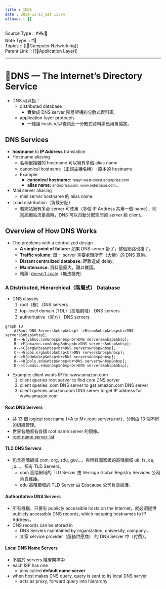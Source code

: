 ```yaml
---
title : 📶DNS
date : 2021-11-13_Sat 11:04
aliases : []
---
```

Source Type :: #📥/📄 <br>
Note Type :: #📝 <br>
Topics :: [[📶Computer Networking]]<br>
Parent Link :: [[📶Application Layer]]<br>

---
# 📶DNS — The Internet’s Directory Service
+ DNS 可以指：
	+ distributed database
		+ 實做成 DNS server 階層架構的分散式資料庫。
	+ application-layer protocols
		+ 一種讓 hosts 可以查詢此一分散式資料庫應用層協定。

## DNS Services
+ **hostname** to **IP Address** translation
+ Hostname aliasing
	+ 名稱很複雜的 hostname 可以擁有多個 alias name
	+ canonical hostname（正規主機名稱）: 原本的 hostname
	+ Example: 
		+ **canonical hostname:** <small>relay1.west-coast.enterprise.com</small>
		+ **alias name:** <small>enterprise\.com, www\.enterprise\.com...</small>
+ Mail server aliasing
	+ mail server hostname 的 alias name
+ Load distribution（負載分配）
	+ 若網站擁有多台 server 可使用（多個 IP Address 共用一個 name），則當該網站流量高時，DNS 可以自動分配空閒的 server 給 client。

## Overview of How DNS Works
+ The problems with a centralized design
	+ **A single point of failure:** 如果 DNS server 掛了，整個網路也掛了。
	+ **Traffic volume:** 單一 server 需要處理所有（大量）的 DNS 查詢。
	+ **Distant centralized database:** 距離造成 delay。
	+ **Maintenance:** 資料量龐大，難以維護。
	+ 結論: <u>doesn't scale</u>（無法擴充）

### A Distributed, Hierarchical（階層式） Database
+ DNS classes
	1. root（根） DNS servers
	2. top-level domain (TDL)（高階網域） DNS servers
	3. authoritative（官方） DNS servers

```mermaid
graph TD;
	A[Root DNS Servers&nbsp&nbsp]-->B[com&nbsp&nbsp<br>DNS servers&nbsp&nbsp];
	B-->E[yahoo.com&nbsp&nbsp<br>DNS servers&nbsp&nbsp];
	B-->F[amazon.com&nbsp&nbsp<br>DNS servers&nbsp&nbsp];
	A-->C[org&nbsp&nbsp<br>DNS servers&nbsp&nbsp];
	C-->G[pbs.org&nbsp&nbsp<br>DNS servers&nbsp&nbsp];
	A-->D[edu&nbsp&nbsp<br>DNS servers&nbsp&nbsp];
	D-->H[poly.edu&nbsp&nbsp<br>DNS servers&nbsp&nbsp];
	D-->I[umass.edu&nbsp&nbsp<br>DNS servers&nbsp&nbsp];
```

+ Example: client wants IP for www\.amazon\.com
	1. client queries root server to find com DNS server
	2. client queries .com DNS server to get amazon.com DNS server
	3. client queries amazon.com DNS server to get IP address for www\.amazon\.com

#### Root DNS Servers
+ 共 13 個 logical root name (\<A to M\>.root-servers.net)，分別由 13 個不同的組織管理。
+ 世界各地都有各個 root name server 的鏡像。
+ [root name server list](https://en.wikipedia.org/wiki/Root_name_server#Root_server_addresses)

#### TLD DNS Servers
+ 包含高階網域 com, org, sdu, gov...，與所有國家級的高階網域 uk, fs, ca, jp...，都有 TLD Servers。
	+ com 高階網域的 TLD Server 由 Verisign Global Registry Services 公司負責維護。
	+ edu 高階網域的 TLD Server 由 Educause 公司負責維護。

#### Authoritative DNS Servers
+ 所有機構，只要有 publicly accessible hosts on the Internet，就必須提供 publicly accessible DNS records, which mapping hostnames to IP Address。
+ DNS records can be stored in
	+ DNS Servers maintained by organization, university, company...
	+ 某家 service provider（服務供應商） 的 DNS Server 中（付費）。

#### Local DNS Name Servers
+ 不屬於 servers 階層架構中
+ each ISP has one
	+ alos called **default name server**
+ when host makes DNS query, query is sent to its local DNS server
	+ acts as proxy, forward query into hierarchy